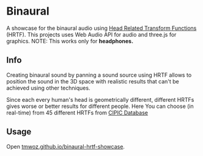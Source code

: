 # Binaural
A showcase for the binaural audio using [Head Related Transform Functions](http://en.wikipedia.org/wiki/Head-related_transfer_function) (HRTF). This projects uses Web Audio API for audio and three.js for graphics.
NOTE: This works only for **headphones.** 

## Info
Creating binaural sound by panning a sound source using HRTF allows to position the sound in the 3D space with realistic results that can't be achieved using other techniques.

Since each every human's head is geometrically different, different HRTFs gives worse or better results for different people. Here You can choose (in real-time) from 45 different HRTFs from [CIPIC Database](http://interface.cipic.ucdavis.edu/sound/hrtf.html)

## Usage
Open [tmwoz.github.io/binaural-hrtf-showcase](tmwoz.github.io/binaural-hrtf-showcase). 
